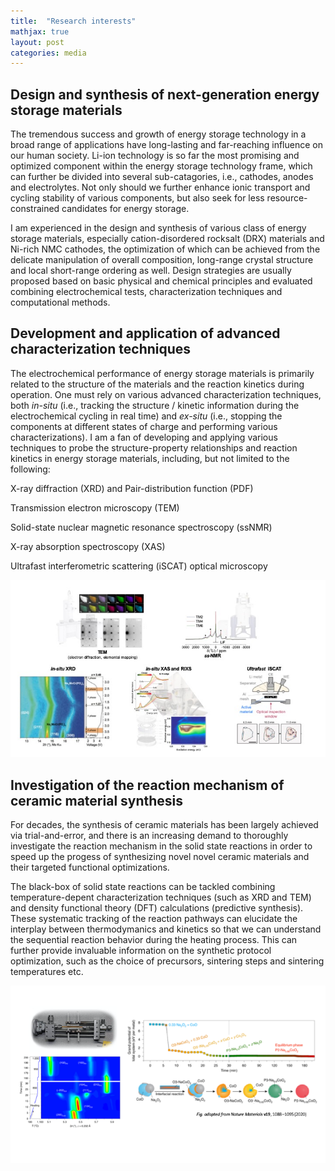 ```yaml
---
title:  "Research interests"
mathjax: true
layout: post
categories: media
---
```




## Design and synthesis of next-generation energy storage materials

The tremendous success and growth of energy storage technology in a broad range of applications have long-lasting and far-reaching influence on our human society. Li-ion technology is so far the most promising and optimized component within the energy storage technology frame, which can further be divided into several sub-catagories, i.e., cathodes, anodes and electrolytes. Not only should we further enhance ionic transport and cycling stability of various components, but also seek for less resource-constrained candidates for energy storage.

I am experienced in the design and synthesis of various class of energy storage materials, especially cation-disordered rocksalt (DRX) materials and Ni-rich NMC cathodes, the optimization of which can be achieved from the delicate manipulation of overall composition, long-range crystal structure and local short-range ordering as well. Design strategies are usually proposed based on basic physical and chemical principles and evaluated combining electrochemical tests, characterization techniques and computational methods.




## Development and application of advanced characterization techniques

The electrochemical performance of energy storage materials is primarily related to the structure of the materials and the reaction kinetics during operation. One must rely on various advanced characterization techniques, both *in-situ* (i.e., tracking the structure / kinetic information during the electrochemical cycling in real time) and *ex-situ* (i.e., stopping the components at different states of charge and performing various characterizations). I am a fan of developing and applying various techniques to probe the structure-property relationships and reaction kinetics in energy storage materials, including, but not limited to the following:

X-ray diffraction (XRD) and Pair-distribution function (PDF)

Transmission electron microscopy (TEM)

Solid-state nuclear magnetic resonance spectroscopy (ssNMR)

X-ray absorption spectroscopy (XAS)

Ultrafast interferometric scattering (iSCAT) optical microscopy

![Characterization](/characterization.jpg)


## Investigation of the reaction mechanism of ceramic material synthesis

For decades, the synthesis of ceramic materials has been largely achieved via trial-and-error, and there is an increasing demand to thoroughly investigate the reaction mechanism in the solid state reactions in order to speed up the progess of synthesizing novel novel ceramic materials and their targeted functional optimizations.

The black-box of solid state reactions can be tackled combining temperature-depent characterization techniques (such as XRD and TEM) and density functional theory (DFT) calculations (predictive synthesis). These systematic tracking of the reaction pathways can elucidate the interplay between thermodymanics and kinetics so that we can understand the sequential reaction behavior during the heating process. This can further provide invaluable information on the synthetic protocol optimization, such as the choice of precursors, sintering steps and sintering temperatures etc.

![Synthesis](/synthesis.tiff)
